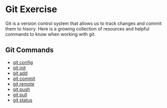 # Git Exercise
Git is a version control system that allows us to track changes and commit them to hisory.
Here is a growing collection of resources and helpful commands to know when working with git.
## Git Commands
- [git config](./commands/config.md)
- [git init](./Commands/Init.md)
- [git add](./commands/Add.md)
- [git commit](./Commands/Commit.md)
- [git remote](./Commands/Remote.md)
- [git push](./commands/PUSH.md)
- [git pull](./Commands/Pull.md)
- [git status](./Commands/Status.md)
